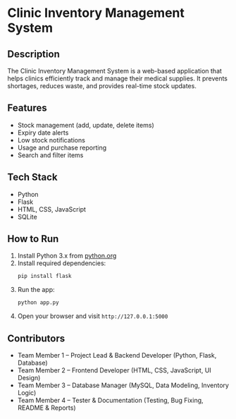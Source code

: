 # Clinic Inventory Management System

## Description
The Clinic Inventory Management System is a web-based application that helps clinics efficiently track and manage their medical supplies. It prevents shortages, reduces waste, and provides real-time stock updates.

## Features
- Stock management (add, update, delete items)
- Expiry date alerts
- Low stock notifications
- Usage and purchase reporting
- Search and filter items

## Tech Stack
- Python
- Flask
- HTML, CSS, JavaScript
- SQLite

## How to Run
1. Install Python 3.x from [python.org](https://www.python.org/downloads/)
2. Install required dependencies:
   ```bash
   pip install flask
   ```
3. Run the app:
   ```bash
   python app.py
   ```
4. Open your browser and visit `http://127.0.0.1:5000`

## Contributors
- Team Member 1 – Project Lead & Backend Developer (Python, Flask, Database)
- Team Member 2 – Frontend Developer (HTML, CSS, JavaScript, UI Design)
- Team Member 3 – Database Manager (MySQL, Data Modeling, Inventory Logic)
- Team Member 4 – Tester & Documentation (Testing, Bug Fixing, README & Reports)
